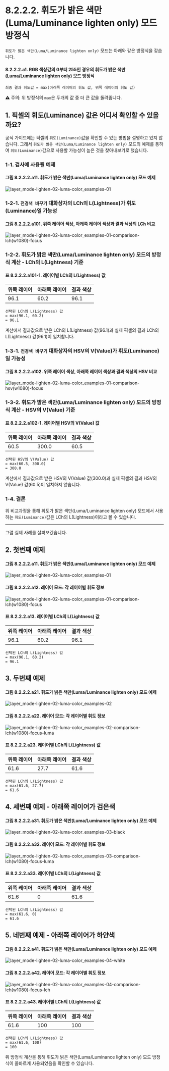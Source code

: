 # 8.2.2.2. 휘도가 밝은 색만(Luma/Luminance lighten only) 모드 방정식
`휘도가 밝은 색만(Luma/Luminance lighten only)` 모드는 아래와 같은 방정식을 갖습니다.

#### 8.2.2.2.a1. RGB 색상값의 0부터 255인 경우의 휘도가 밝은 색만(Luma/Luminance lighten only) 모드 방정식
```
최종 결과 휘도값 = max(아래쪽 레이어의 휘도 값, 위쪽 레이어의 휘도 값)
```

⚠️ 주의: 위 방정식의 `max`은 두개의 값 중 더 큰 값을 돌려줍니다.

## 1. 픽셀의 휘도(Luminance) 값은 어디서 확인할 수 있을까요?
공식 가이드에는 픽셀의 `휘도(Luminance)`값을 확인할 수 있는 방법을 설명하고 있지 않습니다. 그래서 `휘도가 밝은 색만(Luma/Luminance lighten only)` 모드의 예제를 통하여 `휘도(Luminance)`값으로 사용할 가능성이 높은 것을 찾아내보기로 했습니다.

### 1-1. 검사에 사용될 예제
#### 그림 8.2.2.2.a11. 휘도가 밝은 색만(Luma/Luminance lighten only) 모드 예제
![layer_mode-lighten-02-luma-color_examples-01](https://github.com/wonder13662/gimp/assets/15767104/b54908fb-c564-4924-808b-81568faf4ec7)

### 1-2-1. `전경색 바꾸기` 대화상자의 LCh의 L(Lightness)가 휘도(Luminance)일 가능성
#### 그림 8.2.2.2.a101. 위쪽 레이어 색상, 아래쪽 레이어 색상과 결과 색상의 LCh 비교
![layer_mode-lighten-02-luma-color_examples-01-comparison-lch(w1080)-focus](https://github.com/wonder13662/gimp/assets/15767104/85ba3968-5a14-4c14-8922-7c50ee456ac4)

### 1-2-2. 휘도가 밝은 색만(Luma/Luminance lighten only) 모드의 방정식 계산 - LCh의 L(Lightness) 기준
#### 표 8.2.2.2.a101-1. 레이어별 LCh의 L(Lightness) 값

|위쪽 레이어|아래쪽 레이어|결과 색상|
|---|---|---|
|96.1|60.2|96.1|

```
선택된 LCh의 L(Lightness) 값
= max(96.1, 60.2)
= 96.1
```

계산에서 결과값으로 받은 LCh의 L(Lightness) 값(96.1)과 실제 픽셀의 결과 LCh의 L(Lightness) 값(96.1)이 일치합니다.

### 1-3-1. `전경색 바꾸기` 대화상자의 HSV의 V(Value)가 휘도(Luminance)일 가능성
#### 그림 8.2.2.2.a102. 위쪽 레이어 색상, 아래쪽 레이어 색상과 결과 색상의 HSV 비교
![layer_mode-lighten-02-luma-color_examples-01-comparison-hsv(w1080)-focus](https://github.com/wonder13662/gimp/assets/15767104/9dcec7db-fc6b-47ee-9add-14479570d576)

### 1-3-2. 휘도가 밝은 색만(Luma/Luminance lighten only) 모드의 방정식 계산 - HSV의 V(Value) 기준
#### 표 8.2.2.2.a102-1. 레이어별 HSV의 V(Value) 값

|위쪽 레이어|아래쪽 레이어|결과 색상|
|---|---|---|
|60.5|300.0|60.5|

```
선택된 HSV의 V(Value) 값
= max(60.5, 300.0)
= 300.0
```

계산에서 결과값으로 받은 HSV의 V(Value) 값(300.0)과 실제 픽셀의 결과 HSV의 V(Value) 값(60.5)이 일치하지 않습니다.

### 1-4. 결론
위 비교과정을 통해 휘도가 밝은 색만(Luma/Luminance lighten only) 모드에서 사용하는 `휘도(Luminance)`값은 LCh의 L(Lightness)이라고 볼 수 있습니다.

***

그럼 실제 사례를 살펴보겠습니다.

## 2. 첫번째 예제
#### 그림 8.2.2.2.a11. 휘도가 밝은 색만(Luma/Luminance lighten only) 모드 예제
![layer_mode-lighten-02-luma-color_examples-01](https://github.com/wonder13662/gimp/assets/15767104/b54908fb-c564-4924-808b-81568faf4ec7)

#### 그림 8.2.2.2.a12. 레이어 모드: 각 레이어별 휘도 정보
![layer_mode-lighten-02-luma-color_examples-01-comparison-lch(w1080)-focus](https://github.com/wonder13662/gimp/assets/15767104/85ba3968-5a14-4c14-8922-7c50ee456ac4)

#### 표 8.2.2.2.a13. 레이어별 LCh의 L(Lightness) 값

|위쪽 레이어|아래쪽 레이어|결과 색상|
|---|---|---|
|96.1|60.2|96.1|

```
선택된 LCh의 L(Lightness) 값
= max(96.1, 60.2)
= 96.1
```

## 3. 두번째 예제
#### 그림 8.2.2.2.a21. 휘도가 밝은 색만(Luma/Luminance lighten only) 모드 예제
![layer_mode-lighten-02-luma-color_examples-02](https://github.com/wonder13662/gimp/assets/15767104/005ba29a-8b46-44b3-b7f4-baa4c58560b1)

#### 그림 8.2.2.2.a22. 레이어 모드: 각 레이어별 휘도 정보
![layer_mode-lighten-02-luma-color_examples-02-comparison-lch(w1080)-focus-luma](https://github.com/wonder13662/gimp/assets/15767104/57507423-1096-4c37-968d-1917bda19775)

#### 표 8.2.2.2.a23. 레이어별 LCh의 L(Lightness) 값

|위쪽 레이어|아래쪽 레이어|결과 색상|
|---|---|---|
|61.6|27.7|61.6|

```
선택된 LCh의 L(Lightness) 값
= max(61.6, 27.7)
= 61.6
```

## 4. 세번째 예제 - 아래쪽 레이어가 검은색
#### 그림 8.2.2.2.a31. 휘도가 밝은 색만(Luma/Luminance lighten only) 모드 예제
![layer_mode-lighten-02-luma-color_examples-03-black](https://github.com/wonder13662/gimp/assets/15767104/e4daee08-40e0-455f-83dd-377ce9b2e111)

#### 그림 8.2.2.2.a32. 레이어 모드: 각 레이어별 휘도 정보
![layer_mode-lighten-02-luma-color_examples-03-comparison-lch(w1080)-focus-luma](https://github.com/wonder13662/gimp/assets/15767104/20a1dead-5ef7-49b7-addf-0406bace23f5)

#### 표 8.2.2.2.a33. 레이어별 LCh의 L(Lightness) 값

|위쪽 레이어|아래쪽 레이어|결과 색상|
|---|---|---|
|61.6|0|61.6|

```
선택된 LCh의 L(Lightness) 값
= max(61.6, 0)
= 61.6
```

## 5. 네번째 예제 - 아래쪽 레이어가 하얀색
#### 그림 8.2.2.2.a41. 휘도가 밝은 색만(Luma/Luminance lighten only) 모드 예제
![layer_mode-lighten-02-luma-color_examples-04-white](https://github.com/wonder13662/gimp/assets/15767104/f51a6c1d-9b4b-4a50-9d82-bc22ebf8e058)

#### 그림 8.2.2.2.a42. 레이어 모드: 각 레이어별 휘도 정보
![layer_mode-lighten-02-luma-color_examples-04-comparison-lch(w1080)-focus-lch](https://github.com/wonder13662/gimp/assets/15767104/00380343-adef-4d84-90d6-386228925898)

#### 표 8.2.2.2.a43. 레이어별 LCh의 L(Lightness) 값

|위쪽 레이어|아래쪽 레이어|결과 색상|
|---|---|---|
|61.6|100|100|

```
선택된 LCh의 L(Lightness) 값
= max(61.6, 100)
= 100
```

위 방정식 계산을 통해 휘도가 밝은 색만(Luma/Luminance lighten only) 모드 방정식이 올바르게 사용되었음을 확인할 수 있습니다.
